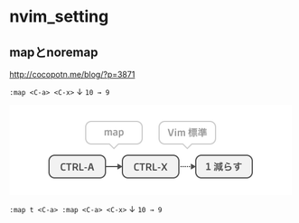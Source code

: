 # nvim_setting


## mapとnoremap

<http://cocopotn.me/blog/?p=3871>

`:map <C-a> <C-x>`
↓
`10 → 9`

![alt text](https://raw.githubusercontent.com/Snhgo/img/master/nvim/map_ax.png)


`:map t <C-a>
:map <C-a> <C-x>`
↓
`10 → 9`






